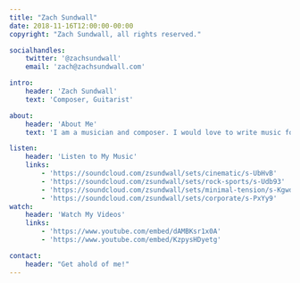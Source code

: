 ```yaml
---
title: "Zach Sundwall"
date: 2018-11-16T12:00:00-00:00
copyright: "Zach Sundwall, all rights reserved."

socialhandles:
    twitter: '@zachsundwall'
    email: 'zach@zachsundwall.com'

intro:
    header: 'Zach Sundwall'
    text: 'Composer, Guitarist'

about:
    header: 'About Me'
    text: 'I am a musician and composer. I would love to write music for you!'

listen:
    header: 'Listen to My Music'
    links:
        - 'https://soundcloud.com/zsundwall/sets/cinematic/s-UbHvB'
        - 'https://soundcloud.com/zsundwall/sets/rock-sports/s-Udb93'
        - 'https://soundcloud.com/zsundwall/sets/minimal-tension/s-Kgwdn'
        - 'https://soundcloud.com/zsundwall/sets/corporate/s-PxYy9'
watch:
    header: 'Watch My Videos'
    links:
        - 'https://www.youtube.com/embed/dAMBKsr1x0A'
        - 'https://www.youtube.com/embed/KzpysHDyetg'

contact:
    header: "Get ahold of me!"
---
```


